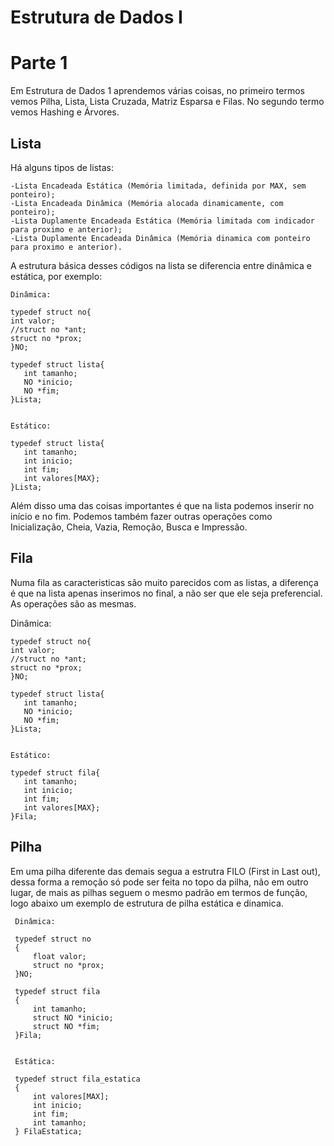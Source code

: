 # Estrutura de Dados I
 
# Parte 1
 Em Estrutura de Dados 1 aprendemos várias coisas, no primeiro termos vemos Pilha, Lista, Lista Cruzada, Matriz Esparsa e Filas. No segundo termo vemos Hashing e Árvores.

## Lista

 Há alguns tipos de listas: 
 
    -Lista Encadeada Estática (Memória limitada, definida por MAX, sem ponteiro);
    -Lista Encadeada Dinâmica (Memória alocada dinamicamente, com ponteiro);
    -Lista Duplamente Encadeada Estática (Memória limitada com indicador para proximo e anterior);
    -Lista Duplamente Encadeada Dinâmica (Memória dinamica com ponteiro para proximo e anterior).

A estrutura básica desses códigos na lista se diferencia entre dinâmica e estática, por exemplo:

 
    Dinâmica:
    
    typedef struct no{
    int valor;
    //struct no *ant;
    struct no *prox;
    }NO;
     
    typedef struct lista{
       int tamanho;
       NO *inicio;
       NO *fim;
    }Lista;
    
    
    Estático:
    
    typedef struct lista{
       int tamanho;
       int inicio;
       int fim;
       int valores[MAX};
    }Lista;
    
 Além disso uma das coisas importantes é que na lista podemos inserir no início e no fim. Podemos também fazer outras operações como Inicialização, Cheia, Vazia, Remoção, Busca e Impressão.
 
 ## Fila
 
 Numa fila as caracteristicas são muito parecidos com as listas, a diferença é que na lista apenas inserimos no final, a não ser que ele seja preferencial. As operações são as mesmas.
 
 Dinâmica:
    
    typedef struct no{
    int valor;
    //struct no *ant;
    struct no *prox;
    }NO;
     
    typedef struct lista{
       int tamanho;
       NO *inicio;
       NO *fim;
    }Lista;
    
    
    Estático:
    
    typedef struct fila{
       int tamanho;
       int inicio;
       int fim;
       int valores[MAX};
    }Fila;
 
 ## Pilha
 
 Em uma pilha diferente das demais segua a estrutra FILO (First in Last out), dessa forma a remoção só pode ser feita no topo da pilha, não em outro lugar, de mais as pilhas seguem o mesmo padrão em termos de função, logo abaixo um exemplo de estrutura de pilha estática e dinamica.
 
     Dinâmica:
     
     typedef struct no
     {
         float valor;
         struct no *prox;
     }NO;

     typedef struct fila
     {
         int tamanho;
         struct NO *inicio;
         struct NO *fim;
     }Fila;
     
     
     Estática:
     
     typedef struct fila_estatica
     {
         int valores[MAX];
         int inicio;
         int fim;
         int tamanho;
     } FilaEstatica;
